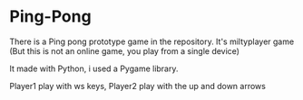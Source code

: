 # Ping-Pong

There is a Ping pong prototype game in the repository. It's miltyplayer game (But this is not an online game, you play from a single device)

It made with Python, i used a Pygame library.

Player1 play with ws keys, Player2 play with the up and down arrows 

